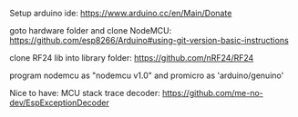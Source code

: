 Setup arduino ide: 
https://www.arduino.cc/en/Main/Donate

goto hardware folder and clone NodeMCU: 
https://github.com/esp8266/Arduino#using-git-version-basic-instructions

clone RF24 lib into library folder: 
https://github.com/nRF24/RF24

program nodemcu as "nodemcu v1.0" and promicro as 'arduino/genuino'


Nice to have: 
MCU stack trace decoder: https://github.com/me-no-dev/EspExceptionDecoder
